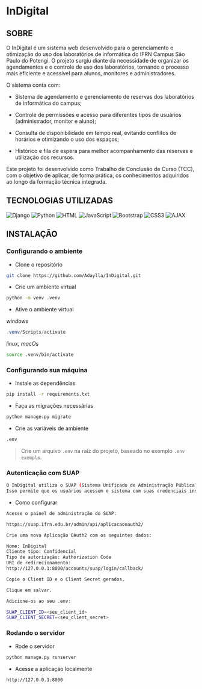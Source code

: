 # InDigital

## SOBRE

O InDigital é um sistema web desenvolvido para o gerenciamento e otimização do uso dos laboratórios de informática do IFRN Campus São Paulo do Potengi. O projeto surgiu diante da necessidade de organizar os agendamentos e o controle de uso dos laboratórios, tornando o processo mais eficiente e acessível para alunos, monitores e administradores.

O sistema conta com:

- Sistema de agendamento e gerenciamento de reservas dos laboratórios de informática do campus;

- Controle de permissões e acesso para diferentes tipos de usuários (administrador, monitor e aluno);

- Consulta de disponibilidade em tempo real, evitando conflitos de horários e otimizando o uso dos espaços;

- Histórico e fila de espera para melhor acompanhamento das reservas e utilização dos recursos.

Este projeto foi desenvolvido como Trabalho de Conclusão de Curso (TCC), com o objetivo de aplicar, de forma prática, os conhecimentos adquiridos ao longo da formação técnica integrada.

## TECNOLOGIAS UTILIZADAS

![Django](https://img.shields.io/badge/-Django-0d1117?style=for-the-badge&logo=Django&logoColor=green)
![Python](https://img.shields.io/badge/-Python-0d1117?style=for-the-badge&logo=Python)
![HTML](https://img.shields.io/badge/-HTML5-0d1117?style=for-the-badge&logo=html5&logoColor)
![JavaScript](https://img.shields.io/badge/-JavaScript-0d1117?style=for-the-badge&logo=javascript&logoColor)
![Bootstrap](https://img.shields.io/badge/-Bootstrap-0d1117?style=for-the-badge&logo=bootstrap&logoColor)
![CSS3](https://img.shields.io/badge/-CSS3-0d1117?style=for-the-badge&logo=css3&logoColor=blue)
![AJAX](https://img.shields.io/badge/-AJAX-0d1117?style=for-the-badge&logo=ajax&logoColor)

## INSTALAÇÃO

### Configurando o ambiente

- Clone o repositório

```bash
git clone https://github.com/Adaylla/InDigital.git
```

- Crie um ambiente virtual

```bash
python -m venv .venv
```

- Ative o ambiente virtual

_windows_
```powershell
.venv/Scripts/activate
```

_linux, macOs_
```bash
source .venv/bin/activate
```

### Configurando sua máquina

- Instale as dependências

```bash
pip install -r requirements.txt
```

- Faça as migrações necessárias

```bash
python manage.py migrate
```

- Crie as variáveis de ambiente

```bash
.env 
```

> Crie um arquivo `.env` na raiz do projeto, baseado no exemplo `.env exemplo`.

### Autenticação com SUAP

```bash
O InDigital utiliza o SUAP (Sistema Unificado de Administração Pública) do IFRN como provedor de autenticação OAuth2.
Isso permite que os usuários acessem o sistema com suas credenciais institucionais.
```

- Como configurar 

```bash
Acesse o painel de administração do SUAP:

https://suap.ifrn.edu.br/admin/api/aplicacaooauth2/
```

```bash
Crie uma nova Aplicação OAuth2 com os seguintes dados:

Nome: InDigital
Cliente tipo: Confidencial
Tipo de autorização: Authorization Code
URI de redirecionamento: 
http://127.0.0.1:8000/accounts/suap/login/callback/
```

```bash
Copie o Client ID e o Client Secret gerados.
```

```bash
Clique em salvar.
```

```bash
Adicione-os ao seu .env:

SUAP_CLIENT_ID=<seu_client_id>
SUAP_CLIENT_SECRET=<seu_client_secret>
```

### Rodando o servidor

- Rode o servidor

```bash
python manage.py runserver
```

- Acesse a aplicação localmente

```bash
http://127.0.0.1:8000
```